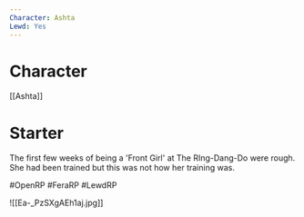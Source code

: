 ```yaml
---
Character: Ashta
Lewd: Yes
---
```

# Character
[[Ashta]]

# Starter
The first few weeks of being a 'Front Girl' at The RIng-Dang-Do were rough. She had been trained but this was not how her training was.   

#OpenRP #FeraRP #LewdRP 

![[Ea-_PzSXgAEh1aj.jpg]]